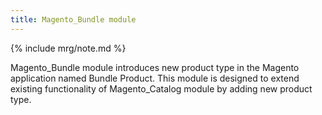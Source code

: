 ```yaml
---
title: Magento_Bundle module
---
```


{% include mrg/note.md %}

Magento_Bundle module introduces new product type in the Magento application named Bundle Product.
This module is designed to extend existing functionality of Magento_Catalog module by adding new product type.


